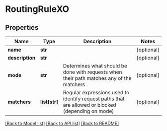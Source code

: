 # RoutingRuleXO

## Properties
Name | Type | Description | Notes
------------ | ------------- | ------------- | -------------
**name** | **str** |  | [optional] 
**description** | **str** |  | [optional] 
**mode** | **str** | Determines what should be done with requests when their path matches any of the matchers | [optional] 
**matchers** | **list[str]** | Regular expressions used to identify request paths that are allowed or blocked (depending on mode) | [optional] 

[[Back to Model list]](../README.md#documentation-for-models) [[Back to API list]](../README.md#documentation-for-api-endpoints) [[Back to README]](../README.md)

